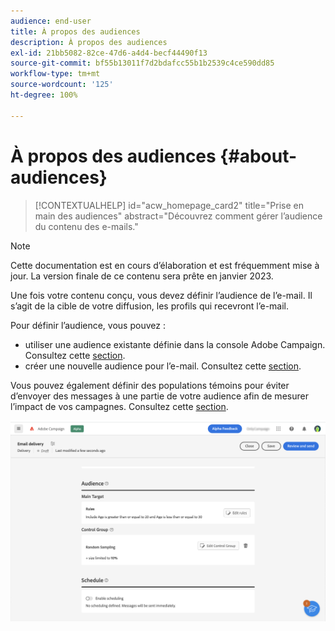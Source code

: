 ```yaml
---
audience: end-user
title: À propos des audiences
description: À propos des audiences
exl-id: 21bb5082-82ce-47d6-a4d4-becf44490f13
source-git-commit: bf55b13011f7d2bdafcc55b1b2539c4ce590dd85
workflow-type: tm+mt
source-wordcount: '125'
ht-degree: 100%

---
```


# À propos des audiences {#about-audiences}

>[!CONTEXTUALHELP]
>id="acw_homepage_card2"
>title="Prise en main des audiences"
>abstract="Découvrez comment gérer l’audience du contenu des e-mails."

>[!NOTE]
>
>Cette documentation est en cours d’élaboration et est fréquemment mise à jour. La version finale de ce contenu sera prête en janvier 2023.

<!--
Audience only created for the delivery, not available later-->


<!--
Three ways:
* existing audience

Campaign or AEP Audiences

* create new on the fly

query like AEP segment builder (same component with campaign data)

* import from file

show use case with a new audience creation (or import from file?)

control groups like acc: exract, random, based on attribute
-->

Une fois votre contenu conçu, vous devez définir l’audience de l’e-mail. Il s’agit de la cible de votre diffusion, les profils qui recevront l’e-mail.

Pour définir l’audience, vous pouvez :

* utiliser une audience existante définie dans la console Adobe Campaign. Consultez cette [section](add-audience.md).
* créer une nouvelle audience pour l’e-mail. Consultez cette [section](segment-builder.md).

Vous pouvez également définir des populations témoins pour éviter d’envoyer des messages à une partie de votre audience afin de mesurer l’impact de vos campagnes. Consultez cette [section](control-group.md).

![](assets/about-audience.png)
